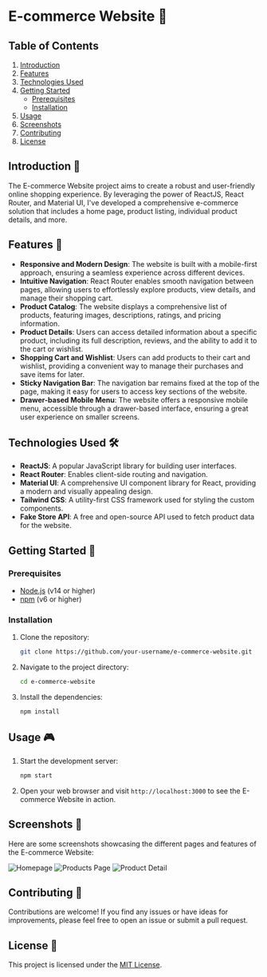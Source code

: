 # E-commerce Website 🛒

## Table of Contents

1. [Introduction](#introduction)
2. [Features](#features)
3. [Technologies Used](#technologies-used)
4. [Getting Started](#getting-started)
   - [Prerequisites](#prerequisites)
   - [Installation](#installation)
5. [Usage](#usage)
6. [Screenshots](#screenshots)
7. [Contributing](#contributing)
8. [License](#license)

## Introduction 🌟

The E-commerce Website project aims to create a robust and user-friendly online shopping experience. By leveraging the power of ReactJS, React Router, and Material UI, I've developed a comprehensive e-commerce solution that includes a home page, product listing, individual product details, and more.

## Features 🚀

- **Responsive and Modern Design**: The website is built with a mobile-first approach, ensuring a seamless experience across different devices.
- **Intuitive Navigation**: React Router enables smooth navigation between pages, allowing users to effortlessly explore products, view details, and manage their shopping cart.
- **Product Catalog**: The website displays a comprehensive list of products, featuring images, descriptions, ratings, and pricing information.
- **Product Details**: Users can access detailed information about a specific product, including its full description, reviews, and the ability to add it to the cart or wishlist.
- **Shopping Cart and Wishlist**: Users can add products to their cart and wishlist, providing a convenient way to manage their purchases and save items for later.
- **Sticky Navigation Bar**: The navigation bar remains fixed at the top of the page, making it easy for users to access key sections of the website.
- **Drawer-based Mobile Menu**: The website offers a responsive mobile menu, accessible through a drawer-based interface, ensuring a great user experience on smaller screens.

## Technologies Used 🛠️

- **ReactJS**: A popular JavaScript library for building user interfaces.
- **React Router**: Enables client-side routing and navigation.
- **Material UI**: A comprehensive UI component library for React, providing a modern and visually appealing design.
- **Tailwind CSS**: A utility-first CSS framework used for styling the custom components.
- **Fake Store API**: A free and open-source API used to fetch product data for the website.

## Getting Started 🚦

### Prerequisites

- [Node.js](https://nodejs.org/) (v14 or higher)
- [npm](https://www.npmjs.com/) (v6 or higher)

### Installation

1. Clone the repository:

   ```bash
   git clone https://github.com/your-username/e-commerce-website.git
   ```

2. Navigate to the project directory:

   ```bash
   cd e-commerce-website
   ```

3. Install the dependencies:

   ```bash
   npm install
   ```

## Usage 🎮

1. Start the development server:

   ```bash
   npm start
   ```

2. Open your web browser and visit `http://localhost:3000` to see the E-commerce Website in action.

## Screenshots 📸

Here are some screenshots showcasing the different pages and features of the E-commerce Website:

![Homepage](screenshots/homepage.png)
![Products Page](screenshots/products-page.png)
![Product Detail](screenshots/product-detail.png)

## Contributing 🤝

Contributions are welcome! If you find any issues or have ideas for improvements, please feel free to open an issue or submit a pull request.

## License 📜

This project is licensed under the [MIT License](LICENSE).
```
